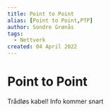```yaml
---
title: Point to Point
alias: [Point to Point,PTP]
author: Sondre Grønås
tags:
  - Nettverk
created: 04 April 2022
---
```

# Point to Point
Trådløs kabel! Info kommer snart